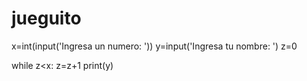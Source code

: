 # jueguito
x=int(input('Ingresa un numero: '))
y=input('Ingresa tu nombre: ')
z=0

while z<x:
    z=z+1
    print(y)
